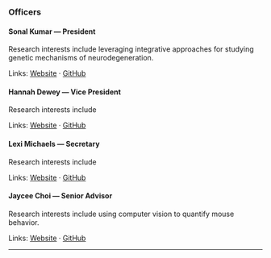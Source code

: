 ### Officers

#### Sonal Kumar — President
Research interests include leveraging integrative approaches for studying genetic mechanisms of neurodegeneration.

Links: [Website](https://sonalkumarr.github.io/) · [GitHub](https://github.com/sonalkumarr)

#### Hannah Dewey — Vice President
Research interests include

Links: [Website](#) · [GitHub](https://github.com/username)

#### Lexi Michaels — Secretary
Research interests include

Links: [Website](#) · [GitHub](https://github.com/username)

#### Jaycee Choi — Senior Advisor
Research interests include using computer vision to quantify mouse behavior.

Links: [Website](https://jayceechoi.com) · [GitHub](https://github.com/dahhei)

---
